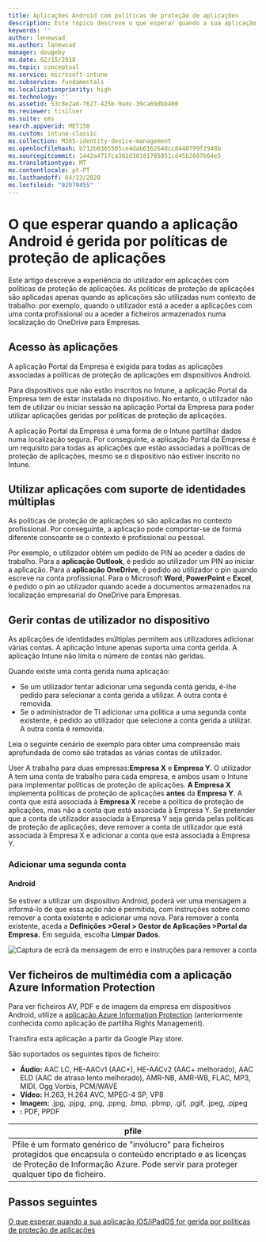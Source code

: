 ```yaml
---
title: Aplicações Android com políticas de proteção de aplicações
description: Este tópico descreve o que esperar quando a sua aplicação é gerida por políticas de proteção de aplicações.
keywords: ''
author: lenewsad
ms.author: lanewsad
manager: dougeby
ms.date: 02/15/2018
ms.topic: conceptual
ms.service: microsoft-intune
ms.subservice: fundamentals
ms.localizationpriority: high
ms.technology: ''
ms.assetid: 53c8e2ad-f627-425b-9adc-39ca69dbb460
ms.reviewer: tisilver
ms.suite: ems
search.appverid: MET150
ms.custom: intune-classic
ms.collection: M365-identity-device-management
ms.openlocfilehash: b712b0365505ce4dab6162640cc8440799f2948b
ms.sourcegitcommit: 1442a4717ca362d38101785851cd45b2687b64e5
ms.translationtype: MT
ms.contentlocale: pt-PT
ms.lasthandoff: 04/23/2020
ms.locfileid: "82079455"
---
```

# <a name="what-to-expect-when-your-android-app-is-managed-by-app-protection-policies"></a>O que esperar quando a aplicação Android é gerida por políticas de proteção de aplicações

Este artigo descreve a experiência do utilizador em aplicações com políticas de proteção de aplicações. As políticas de proteção de aplicações são aplicadas apenas quando as aplicações são utilizadas num contexto de trabalho: por exemplo, quando o utilizador está a aceder a aplicações com uma conta profissional ou a aceder a ficheiros armazenados numa localização do OneDrive para Empresas.

## <a name="access-apps"></a>Acesso às aplicações

A aplicação Portal da Empresa é exigida para todas as aplicações associadas a políticas de proteção de aplicações em dispositivos Android.

Para dispositivos que não estão inscritos no Intune, a aplicação Portal da Empresa tem de estar instalada no dispositivo. No entanto, o utilizador não tem de utilizar ou iniciar sessão na aplicação Portal da Empresa para poder utilizar aplicações geridas por políticas de proteção de aplicações.

A aplicação Portal da Empresa é uma forma de o Intune partilhar dados numa localização segura. Por conseguinte, a aplicação Portal da Empresa é um requisito para todas as aplicações que estão associadas a políticas de proteção de aplicações, mesmo se o dispositivo não estiver inscrito no Intune.

## <a name="use-apps-with-multi-identity-support"></a>Utilizar aplicações com suporte de identidades múltiplas

As políticas de proteção de aplicações só são aplicadas no contexto profissional. Por conseguinte, a aplicação pode comportar-se de forma diferente consoante se o contexto é profissional ou pessoal.

Por exemplo, o utilizador obtém um pedido de PIN ao aceder a dados de trabalho. Para a **aplicação Outlook**, é pedido ao utilizador um PIN ao iniciar a aplicação. Para a **aplicação OneDrive**, é pedido ao utilizador o pin quando escreve na conta profissional. Para o Microsoft **Word**, **PowerPoint** e **Excel**, é pedido o pin ao utilizador quando acede a documentos armazenados na localização empresarial do OneDrive para Empresas.

## <a name="manage-user-accounts-on-the-device"></a>Gerir contas de utilizador no dispositivo

As aplicações de identidades múltiplas permitem aos utilizadores adicionar várias contas.  A aplicação Intune apenas suporta uma conta gerida.  A aplicação Intune não limita o número de contas não geridas.

Quando existe uma conta gerida numa aplicação:

* Se um utilizador tentar adicionar uma segunda conta gerida, é-lhe pedido para selecionar a conta gerida a utilizar.  A outra conta é removida.
* Se o administrador de TI adicionar uma política a uma segunda conta existente, é pedido ao utilizador que selecione a conta gerida a utilizar.  A outra conta é removida.

Leia o seguinte cenário de exemplo para obter uma compreensão mais aprofundada de como são tratadas as várias contas de utilizador.

User A trabalha para duas empresas:**Empresa X** e **Empresa Y.** O utilizador A tem uma conta de trabalho para cada empresa, e ambos usam o Intune para implementar políticas de proteção de aplicações. **A Empresa X** implementa políticas de proteção de aplicações **antes** da **Empresa Y**. A conta que está associada à **Empresa X** recebe a política de proteção de aplicações, mas não a conta que está associada à Empresa Y. Se pretender que a conta de utilizador associada à Empresa Y seja gerida pelas políticas de proteção de aplicações, deve remover a conta de utilizador que está associada à Empresa X e adicionar a conta que está associada à Empresa Y.

### <a name="add-a-second-account"></a>Adicionar uma segunda conta

#### <a name="android"></a>Android

Se estiver a utilizar um dispositivo Android, poderá ver uma mensagem a informá-lo de que essa ação não é permitida, com instruções sobre como remover a conta existente e adicionar uma nova.  Para remover a conta existente, aceda a **Definições &gt;Geral &gt; Gestor de Aplicações &gt;Portal da Empresa.** Em seguida, escolha **Limpar Dados**.

![Captura de ecrã da mensagem de erro e instruções para remover a conta](./media/end-user-mam-apps-android/Android_SwitchUser.png)

## <a name="view-media-files-with-the-azure-information-protection-app"></a>Ver ficheiros de multimédia com a aplicação Azure Information Protection

Para ver ficheiros AV, PDF e de imagem da empresa em dispositivos Android, utilize a [aplicação Azure Information Protection](https://play.google.com/store/apps/details?id=com.microsoft.ipviewer) (anteriormente conhecida como aplicação de partilha Rights Management).

Transfira esta aplicação a partir da Google Play store.  

São suportados os seguintes tipos de ficheiro:

* **Áudio:** AAC LC, HE-AACv1 (AAC+), HE-AACv2 (AAC+ melhorado), AAC ELD (AAC de atraso lento melhorado), AMR-NB, AMR-WB, FLAC, MP3, MIDI, Ogg Vorbis, PCM/WAVE
* **Vídeo:** H.263, H.264 AVC, MPEG-4 SP, VP8
* **Imagem:** .jpg, .pjpg, .png, .ppng, .bmp, .pbmp, .gif, .pgif, .jpeg, .pjpeg
* **:** PDF, PPDF

|**pfile**|
|----|
|Pfile é um formato genérico de "invólucro" para ficheiros protegidos que encapsula o conteúdo encriptado e as licenças de Proteção de Informação Azure. Pode servir para proteger qualquer tipo de ficheiro.|

## <a name="next-steps"></a>Passos seguintes
[O que esperar quando a sua aplicação iOS/iPadOS for gerida por políticas de proteção de aplicações](end-user-mam-apps-ios.md)
